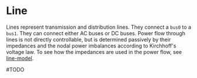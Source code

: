 # Line

Lines represent transmission and distribution lines. They connect a `bus0` to a `bus1`. They can connect either AC buses or DC buses. Power flow through lines is not directly controllable, but is determined passively by their impedances and the nodal power imbalances according to Kirchhoff's voltage law. To see how the impedances are used in the power flow, see [line-model](#line-model).

#TODO
